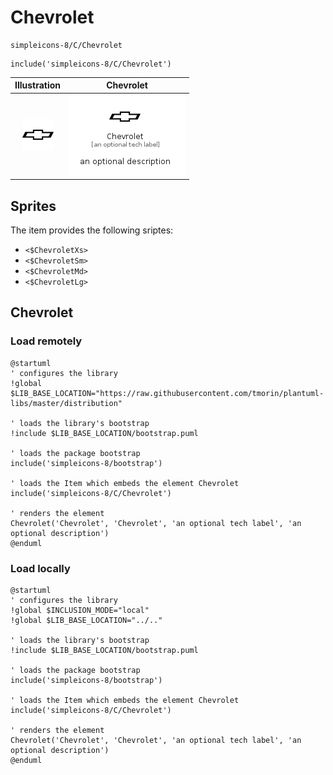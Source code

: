 # Chevrolet


```text
simpleicons-8/C/Chevrolet
```

```text
include('simpleicons-8/C/Chevrolet')
```



| Illustration | Chevrolet |
| :---: | :---: |
| ![illustration for Illustration](../../simpleicons-8/C/Chevrolet.png) | ![illustration for Chevrolet](../../simpleicons-8/C/Chevrolet.Local.png) |



## Sprites
The item provides the following sriptes:

- `<$ChevroletXs>`
- `<$ChevroletSm>`
- `<$ChevroletMd>`
- `<$ChevroletLg>`





## Chevrolet

### Load remotely
```plantuml
@startuml
' configures the library
!global $LIB_BASE_LOCATION="https://raw.githubusercontent.com/tmorin/plantuml-libs/master/distribution"

' loads the library's bootstrap
!include $LIB_BASE_LOCATION/bootstrap.puml

' loads the package bootstrap
include('simpleicons-8/bootstrap')

' loads the Item which embeds the element Chevrolet
include('simpleicons-8/C/Chevrolet')

' renders the element
Chevrolet('Chevrolet', 'Chevrolet', 'an optional tech label', 'an optional description')
@enduml
```

### Load locally
```plantuml
@startuml
' configures the library
!global $INCLUSION_MODE="local"
!global $LIB_BASE_LOCATION="../.."

' loads the library's bootstrap
!include $LIB_BASE_LOCATION/bootstrap.puml

' loads the package bootstrap
include('simpleicons-8/bootstrap')

' loads the Item which embeds the element Chevrolet
include('simpleicons-8/C/Chevrolet')

' renders the element
Chevrolet('Chevrolet', 'Chevrolet', 'an optional tech label', 'an optional description')
@enduml
```

